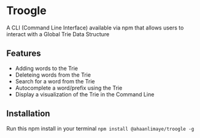 # Troogle
A CLI (Command Line Interface) available via npm that allows users to interact with a Global Trie Data Structure

## Features
- Adding words to the Trie
- Deleteing words from the Trie
- Search for a word from the Trie
- Autocomplete a word/prefix using the Trie
- Display a visualization of the Trie in the Command Line


## Installation
Run this npm install in your terminal
```npm install @ahaanlimaye/troogle -g```
